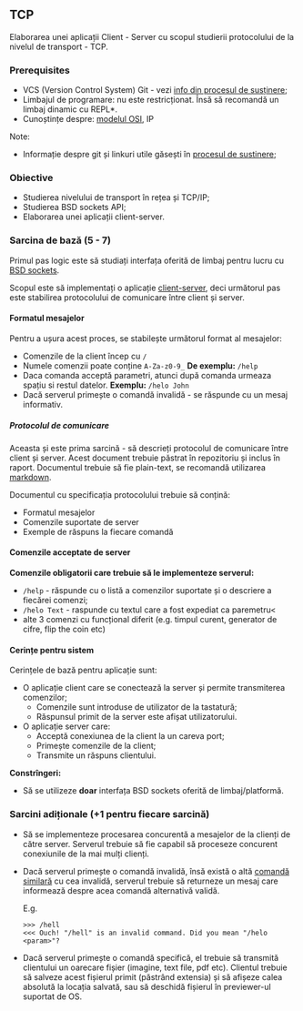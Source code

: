 ## TCP

Elaborarea unei aplicații Client - Server cu scopul studierii
protocolului de la nivelul de transport - TCP.

### Prerequisites

- VCS (Version Control System) Git - vezi [info din procesul de susținere](submission-process.md);
- Limbajul de programare: nu este restricționat. Însă să recomandă un limbaj dinamic cu REPL*.
- Cunoștințe despre: [modelul OSI](https://en.wikipedia.org/wiki/OSI_model), IP

Note:
- Informație despre git și linkuri utile găsești în [procesul de sustinere](submission-process.md);

### Obiective

- Studierea nivelului de transport în rețea și TCP/IP;
- Studierea BSD sockets API;
- Elaborarea unei aplicații client-server.

### Sarcina de bază (5 - 7)

Primul pas logic este să studiați interfața oferită de limbaj 
pentru lucru cu [BSD sockets](http://en.wikipedia.org/wiki/Bsd_sockets).

Scopul este să implementați o aplicație [client-server](https://en.wikipedia.org/wiki/Client%E2%80%93server_model), deci 
următorul pas este stabilirea protocolului de comunicare între 
client și server.

#### Formatul mesajelor
Pentru a ușura acest proces, se stabilește următorul format al mesajelor:
- Comenzile de la client încep cu `/`
- Numele comenzii poate conține `A-Za-z0-9_`
  **De exemplu:** `/help`
- Daca comanda acceptă parametri, atunci după comanda urmeaza spațiu si restul datelor.
  **Exemplu:** `/helo John`
- Dacă serverul primește o comandă invalidă - se răspunde cu un mesaj informativ.

##### Protocolul de comunicare
Aceasta și este prima sarcină - să descrieți protocolul de comunicare între client și server.
Acest document trebuie păstrat în repozitoriu și inclus în raport.
Documentul trebuie să fie plain-text, se recomandă utilizarea [markdown](https://guides.github.com/features/mastering-markdown/).

Documentul cu specificația protocolului trebuie să conțină:
- Formatul mesajelor
- Comenzile suportate de server
- Exemple de răspuns la fiecare comandă

#### Comenzile acceptate de server
**Comenzile obligatorii care trebuie să le implementeze serverul:**
- `/help` - răspunde cu o listă a comenzilor suportate și o descriere a fiecărei comenzi;
- `/helo Text` - raspunde cu textul care a fost expediat ca paremetru<
- alte 3 comenzi cu funcțional diferit (e.g. timpul curent, generator de cifre, flip the coin etc)

#### Cerințe pentru sistem
Cerințele de bază pentru aplicație sunt:
- O aplicație client care se conectează la server și permite transmiterea comenzilor;
  - Comenzile sunt introduse de utilizator de la tastatură;
  - Răspunsul primit de la server este afișat utilizatorului.
- O aplicație server care:
  - Acceptă conexiunea de la client la un careva port;
  - Primește comenzile de la client;
  - Transmite un răspuns clientului.

**Constrîngeri:**
- Să se utilizeze **doar** interfața BSD sockets oferită de limbaj/platformă.

### Sarcini adiționale (+1 pentru fiecare sarcină)

- Să se implementeze procesarea concurentă a mesajelor de la clienți de către server.
  Serverul trebuie să fie capabil să proceseze concurent conexiunile de la mai mulți clienți.
- Dacă serverul primește o comandă invalidă, însă există o altă [comandă similară](https://en.wikipedia.org/wiki/Levenshtein_distance) cu cea invalidă, 
  serverul trebuie să returneze un mesaj care informează despre acea comandă alternativă validă.
  
  E.g. 
  ```
  >>> /hell
  <<< Ouch! "/hell" is an invalid command. Did you mean "/helo <param>"?
  ```
- Dacă serverul primește o comandă specifică, el trebuie să transmită clientului un oarecare fișier (imagine, text file, pdf etc).
  Clientul trebuie să salveze acest fișierul primit (păstrând extensia) și să afișeze calea absolută la locația salvată, sau să deschidă 
  fișierul în previewer-ul suportat de OS.
